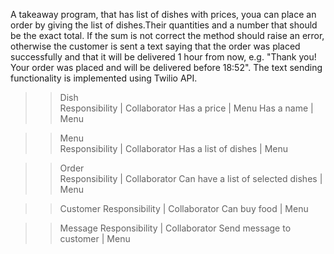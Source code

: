 
A takeaway program, that has list of dishes with prices, youa can place an order by giving the list of dishes.Their quantities and a number that should be the exact total. If the sum is not correct the method should raise an error, otherwise the customer is sent a text saying that the order was placed successfully and that it will be delivered 1 hour from now, e.g. "Thank you! Your order was placed and will be delivered before 18:52".
The text sending functionality is implemented using Twilio API.

>>Dish       
Responsibility      |   Collaborator 
Has a price   	    |   Menu
Has a name 		  	  |   Menu

>>Menu    
Responsibility     		 |   Collaborator 
Has a list of dishes   |   Menu

>>Order   
Responsibility     		               |   Collaborator 
Can have a list of selected dishes   |   Menu

>>Customer
Responsibility  |   Collaborator 
Can buy food   	|   Menu

>>Message
Responsibility  						|   Collaborator 
Send message to customer  	|   Menu



